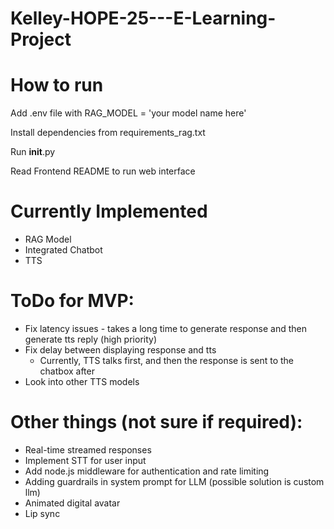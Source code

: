 # Kelley-HOPE-25---E-Learning-Project

# How to run
Add .env file with RAG_MODEL = 'your model name here'

Install dependencies from requirements_rag.txt

Run __init__.py

Read Frontend README to run web interface

# Currently Implemented
- RAG Model
- Integrated Chatbot
- TTS

# ToDo for MVP:
- Fix latency issues - takes a long time to generate response and then generate tts reply (high priority)
- Fix delay between displaying response and tts
    - Currently, TTS talks first, and then the response is sent to the chatbox after
- Look into other TTS models

# Other things (not sure if required):
- Real-time streamed responses
- Implement STT for user input
- Add node.js middleware for authentication and rate limiting
- Adding guardrails in system prompt for LLM (possible solution is custom llm)
- Animated digital avatar
- Lip sync
